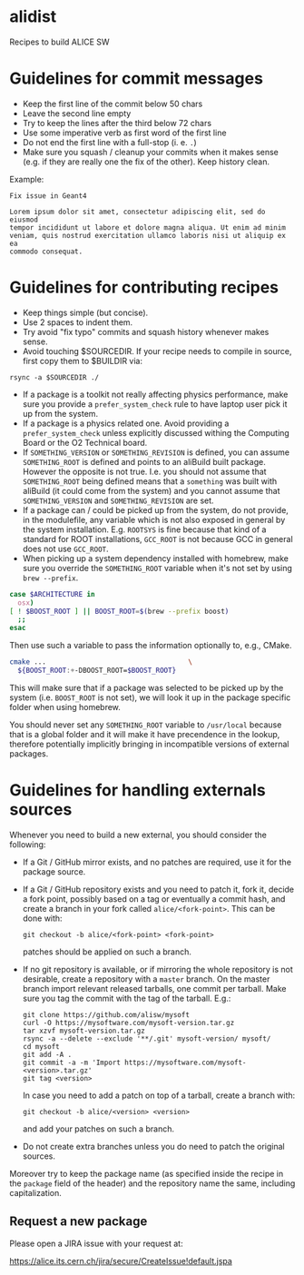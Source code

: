 # alidist
Recipes to build ALICE SW

# Guidelines for commit messages

- Keep the first line of the commit below 50 chars
- Leave the second line empty
- Try to keep the lines after the third below 72 chars
- Use some imperative verb as first word of the first line
- Do not end the first line with a full-stop (i. e. `.`)
- Make sure you squash / cleanup your commits when it makes sense (e.g. if they are really one the fix of the other). Keep history clean.

Example:

```
Fix issue in Geant4

Lorem ipsum dolor sit amet, consectetur adipiscing elit, sed do eiusmod
tempor incididunt ut labore et dolore magna aliqua. Ut enim ad minim
veniam, quis nostrud exercitation ullamco laboris nisi ut aliquip ex ea
commodo consequat.
```

# Guidelines for contributing recipes

- Keep things simple (but concise).
- Use 2 spaces to indent them.
- Try avoid "fix typo" commits and squash history whenever makes sense.
- Avoid touching $SOURCEDIR. If your recipe needs to compile in source, first copy them to $BUILDIR via:

```
rsync -a $SOURCEDIR ./
```
- If a package is a toolkit not really affecting physics performance, make sure you provide a `prefer_system_check` rule to have laptop user pick it up from the system.
- If a package is a physics related one. Avoid providing a `prefer_system_check` unless explicitly discussed withing the Computing Board or the O2 Technical board.
- If `SOMETHING_VERSION` or `SOMETHING_REVISION` is defined, you can assume `SOMETHING_ROOT` is defined and points to an aliBuild built package. However the opposite is not true. I.e. you should not assume that `SOMETHING_ROOT` being defined means that a `something` was built with aliBuild (it could come from the system) and you cannot assume that `SOMETHING_VERSION` and `SOMETHING_REVISION` are set. 
- If a package can / could be picked up from the system, do not provide, in the modulefile, any variable which is not also exposed in general by the system installation. E.g. `ROOTSYS` is fine because that kind of a standard for ROOT installations, `GCC_ROOT` is not because GCC in general does not use `GCC_ROOT`.
- When picking up a system dependency installed with homebrew, make sure you override the `SOMETHING_ROOT` variable when it's not set by using `brew --prefix`.

```bash
case $ARCHITECTURE in
  osx)
[ ! $BOOST_ROOT ] || BOOST_ROOT=$(brew --prefix boost)
  ;;
esac
```

Then use such a variable to pass the information optionally to, e.g., CMake.

```bash
cmake ...                                   \
  ${BOOST_ROOT:+-DBOOST_ROOT=$BOOST_ROOT}
```

This will make sure that if a package was selected to be picked up by the system (i.e. `BOOST_ROOT` is not set), we will look it up in the package specific folder when using homebrew.

You should never set any `SOMETHING_ROOT` variable to `/usr/local` because that is a global folder and it will make it have precendence in the lookup, therefore potentially implicitly bringing in incompatible versions of external packages.

# Guidelines for handling externals sources

Whenever you need to build a new external, you should consider the following:

  - If a Git / GitHub mirror exists, and no patches are required, use it for the
    package source.
  - If a Git / GitHub repository exists and you need to patch it, fork it, decide a
    fork point, possibly based on a tag or eventually a commit hash, and create a branch
    in your fork called `alice/<fork-point>`. This can be done with:
 
        git checkout -b alice/<fork-point> <fork-point>

    patches should be applied on such a branch.
  - If no git repository is available, or if mirroring the whole repository is
    not desirable, create a repository with a `master` branch. On the master
    branch import relevant released tarballs, one commit per tarball. Make sure
    you tag the commit with the tag of the tarball. E.g.:

        git clone https://github.com/alisw/mysoft
        curl -O https://mysoftware.com/mysoft-version.tar.gz
        tar xzvf mysoft-version.tar.gz
        rsync -a --delete --exclude '**/.git' mysoft-version/ mysoft/
        cd mysoft
        git add -A .
        git commit -a -m 'Import https://mysoftware.com/mysoft-<version>.tar.gz'
        git tag <version>

    In case you need to add a patch on top of a tarball, create a branch with:

        git checkout -b alice/<version> <version>

    and add your patches on such a branch.
  - Do not create extra branches unless you do need to patch the original sources.

Moreover try to keep the package name (as specified inside the recipe
in the `package` field of the header) and the repository name the same,
including capitalization.

## Request a new package

Please open a JIRA issue with your request at:

https://alice.its.cern.ch/jira/secure/CreateIssue!default.jspa
